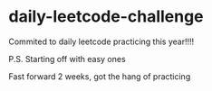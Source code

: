 # daily-leetcode-challenge
Commited to daily leetcode practicing this year!!!!



P.S. Starting off with easy ones

Fast forward 2 weeks, got the hang of practicing
